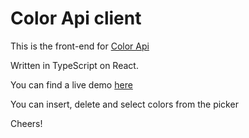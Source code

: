 # Color Api client

This is the front-end for [Color Api](https://github.com/aikon001/colorApi)

Written in TypeScript on React.

You can find a live demo [here](https://mycolorapi.web.app/)

You can insert, delete and select colors from the picker

Cheers!
